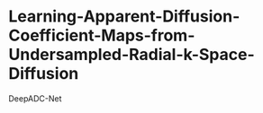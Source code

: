# Learning-Apparent-Diffusion-Coefficient-Maps-from-Undersampled-Radial-k-Space-Diffusion
DeepADC-Net
